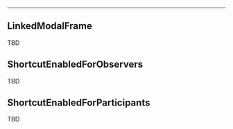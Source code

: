 ___

## LinkedModalFrame

TBD

## ShortcutEnabledForObservers

TBD

## ShortcutEnabledForParticipants

TBD